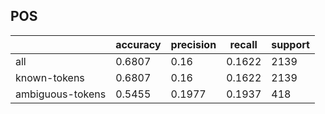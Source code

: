 
## POS

|                  | accuracy | precision | recall | support |
|------------------|----------|-----------|--------|---------|
| all              | 0.6807   | 0.16      | 0.1622 | 2139    |
| known-tokens     | 0.6807   | 0.16      | 0.1622 | 2139    |
| ambiguous-tokens | 0.5455   | 0.1977    | 0.1937 | 418     |

